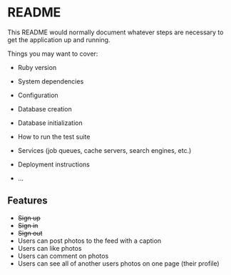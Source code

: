 # README

This README would normally document whatever steps are necessary to get the
application up and running.

Things you may want to cover:

* Ruby version

* System dependencies

* Configuration

* Database creation

* Database initialization

* How to run the test suite

* Services (job queues, cache servers, search engines, etc.)

* Deployment instructions

* ...

## Features 

* ~~Sign up~~
* ~~Sign in~~
* ~~Sign out~~
* Users can post photos to the feed with a caption
* Users can like photos
* Users can comment on photos
* Users can see all of another users photos on one page (their profile)